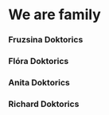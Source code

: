 # We are family
### Fruzsina Doktorics
### Flóra Doktorics
### Anita Doktorics 
### Richard Doktorics
